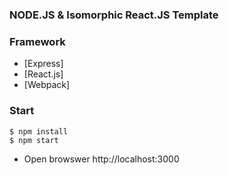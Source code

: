 ### NODE.JS & Isomorphic React.JS Template


### Framework

- [Express]
- [React.js]
- [Webpack]


### Start

```
$ npm install
$ npm start
```

- Open browswer http://localhost:3000
